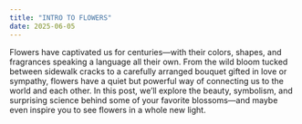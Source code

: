 ```yaml
---
title: "INTRO TO FLOWERS"
date: 2025-06-05
---
```

Flowers have captivated us for centuries—with their colors, shapes, and fragrances speaking a language all their own.
From the wild bloom tucked between sidewalk cracks to a carefully arranged bouquet gifted in love or sympathy, flowers have a quiet but powerful way of connecting us to the world and each other. 
In this post, we’ll explore the beauty, symbolism, and surprising science behind some of your favorite blossoms—and maybe even inspire you to see flowers in a whole new light.
